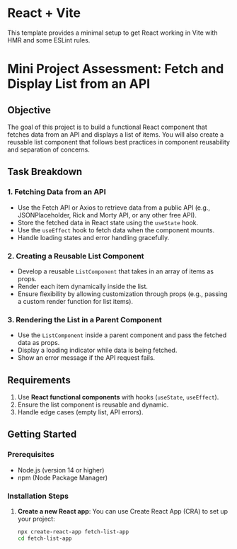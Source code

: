 # React + Vite

This template provides a minimal setup to get React working in Vite with HMR and some ESLint rules.

# Mini Project Assessment: Fetch and Display List from an API

## Objective

The goal of this project is to build a functional React component that fetches data from an API and displays a list of items. You will also create a reusable list component that follows best practices in component reusability and separation of concerns.

## Task Breakdown

### 1. Fetching Data from an API

- Use the Fetch API or Axios to retrieve data from a public API (e.g., JSONPlaceholder, Rick and Morty API, or any other free API).
- Store the fetched data in React state using the `useState` hook.
- Use the `useEffect` hook to fetch data when the component mounts.
- Handle loading states and error handling gracefully.

### 2. Creating a Reusable List Component

- Develop a reusable `ListComponent` that takes in an array of items as props.
- Render each item dynamically inside the list.
- Ensure flexibility by allowing customization through props (e.g., passing a custom render function for list items).

### 3. Rendering the List in a Parent Component

- Use the `ListComponent` inside a parent component and pass the fetched data as props.
- Display a loading indicator while data is being fetched.
- Show an error message if the API request fails.

## Requirements

1. Use **React functional components** with hooks (`useState`, `useEffect`).
2. Ensure the list component is reusable and dynamic.
3. Handle edge cases (empty list, API errors).

## Getting Started

### Prerequisites

- Node.js (version 14 or higher)
- npm (Node Package Manager)

### Installation Steps

1. **Create a new React app**:
   You can use Create React App (CRA) to set up your project:
   ```bash
   npx create-react-app fetch-list-app
   cd fetch-list-app


   ```

